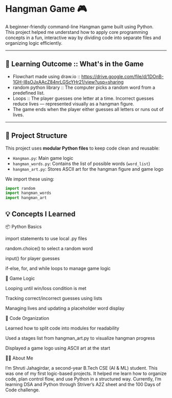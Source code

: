 # Hangman Game 🎮

A beginner-friendly command-line Hangman game built using Python.  
This project helped me understand how to apply core programming concepts in a fun, interactive way by dividing code into separate files and organizing logic efficiently.

---

## 🔧 Learning Outcome :: What's in the Game 

- Flowchart made using draw.io :: https://drive.google.com/file/d/1DOnB-1GH-I8sOJxAAcZ84nrLGScYHr21/view?usp=sharing
- random python library :: The computer picks a random word from a predefined list.
- Loops :: The player guesses one letter at a time. Incorrect guesses reduce lives — represented visually as a hangman figure.
- The game ends when the player either guesses all letters or runs out of lives.

---

## 📂 Project Structure

This project uses **modular Python files** to keep code clean and reusable:

- `Hangman.py`: Main game logic
- `hangman_words.py`: Contains the list of possible words (`word_list`)
- `hangman_art.py`: Stores ASCII art for the hangman figure and game logo

We import these using:

```python
import random
import hangman_words
import hangman_art
```
## 💡 Concepts I Learned

📦 Python Basics

import statements to use local .py files

random.choice() to select a random word

input() for player guesses

if-else, for, and while loops to manage game logic

🔁 Game Logic

Looping until win/loss condition is met

Tracking correct/incorrect guesses using lists

Managing lives and updating a placeholder word display

📑 Code Organization

Learned how to split code into modules for readability

Used a stages list from hangman_art.py to visualize hangman progress

Displayed a game logo using ASCII art at the start


🙋‍♀️ About Me

I’m Shruti Jahagirdar, a second-year B.Tech CSE (AI & ML) student.
This was one of my first logic-based projects. It helped me learn how to organize code, plan control flow, and use Python in a structured way.
Currently, I’m learning DSA and Python through Striver’s A2Z sheet and the 100 Days of Code challenge.